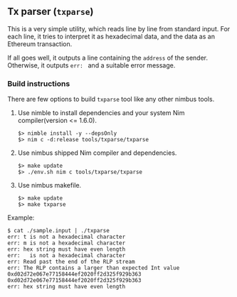 ## Tx parser (`txparse`)

This is a very simple utility, which reads line by line from standard input.
For each line, it tries to interpret it as hexadecimal data, and the data as
an Ethereum transaction.

If all goes well, it outputs a line containing the `address` of the sender.
Otherwise, it outputs `err: ` and a suitable error message.

### Build instructions

There are few options to build `txparse` tool like any other nimbus tools.

1. Use nimble to install dependencies and your system Nim compiler(version <= 1.6.0).
    ```
    $> nimble install -y --depsOnly
    $> nim c -d:release tools/txparse/txparse
    ```
2. Use nimbus shipped Nim compiler and dependencies.
    ```
    $> make update
    $> ./env.sh nim c tools/txparse/txparse
    ```
3. Use nimbus makefile.
    ```
    $> make update
    $> make txparse
    ```

Example:

```
$ cat ./sample.input | ./txparse
err: t is not a hexadecimal character
err: m is not a hexadecimal character
err: hex string must have even length
err:   is not a hexadecimal character
err: Read past the end of the RLP stream
err: The RLP contains a larger than expected Int value
0xd02d72e067e77158444ef2020ff2d325f929b363
0xd02d72e067e77158444ef2020ff2d325f929b363
err: hex string must have even length
```